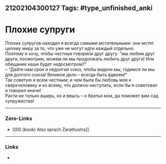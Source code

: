 21202104300127
Tags: #type_unfinished_anki 
---
# Плохие супруги

Плохих супругов находил я всегда самыми мстительными: они мстят целому миру за то, что уже не могут идти каждый отдельно. <br>Поэтому я хочу, чтобы честные говорили друг другу: "мы любим друг друга; посмотрим, можем ли мы продолжать любить друг друга! Или обещание наше будет недосмотром?" <br>– "Дайте нам срок и недолгий союз, чтобы видели мы, годимся ли мы для долгого союза! Великое дело – всегда быть вдвоем!" <br>Так советую я всем честным; и чем была бы любовь моя к сверхчеловеку и ко всему, что должно наступить, если бы я советовал и говорил иначе! <br>Расти не только вширь, но и ввысь – о братья мои, да поможет вам сад супружества!

---
### Zero-Links
- [[00 (book) Also sprach Zarathustra]]
---
### Links
-